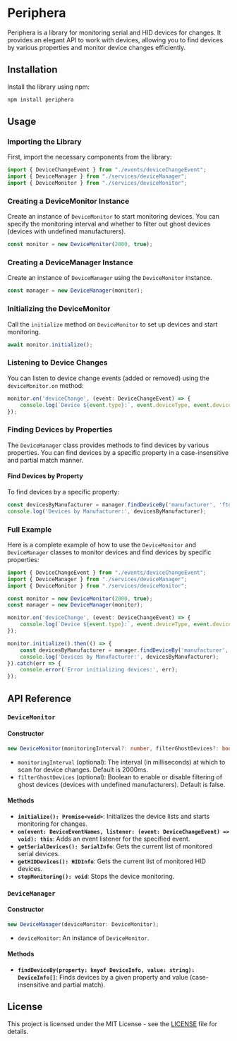 
# Periphera

Periphera is a library for monitoring serial and HID devices for changes. It provides an elegant API to work with devices, allowing you to find devices by various properties and monitor device changes efficiently.

## Installation

Install the library using npm:

```bash
npm install periphera
```

## Usage

### Importing the Library

First, import the necessary components from the library:

```typescript
import { DeviceChangeEvent } from "./events/deviceChangeEvent";
import { DeviceManager } from "./services/deviceManager";
import { DeviceMonitor } from "./services/deviceMonitor";
```

### Creating a DeviceMonitor Instance

Create an instance of `DeviceMonitor` to start monitoring devices. You can specify the monitoring interval and whether to filter out ghost devices (devices with undefined manufacturers).

```typescript
const monitor = new DeviceMonitor(2000, true);
```

### Creating a DeviceManager Instance

Create an instance of `DeviceManager` using the `DeviceMonitor` instance.

```typescript
const manager = new DeviceManager(monitor);
```

### Initializing the DeviceMonitor

Call the `initialize` method on `DeviceMonitor` to set up devices and start monitoring.

```typescript
await monitor.initialize();
```

### Listening to Device Changes

You can listen to device change events (added or removed) using the `deviceMonitor.on` method:

```typescript
monitor.on('deviceChange', (event: DeviceChangeEvent) => {
    console.log(`Device ${event.type}:`, event.deviceType, event.device);
});
```

### Finding Devices by Properties

The `DeviceManager` class provides methods to find devices by various properties. You can find devices by a specific property in a case-insensitive and partial match manner.

#### Find Devices by Property

To find devices by a specific property:

```typescript
const devicesByManufacturer = manager.findDeviceBy('manufacturer', 'ftdi');
console.log('Devices by Manufacturer:', devicesByManufacturer);
```

### Full Example

Here is a complete example of how to use the `DeviceMonitor` and `DeviceManager` classes to monitor devices and find devices by specific properties:

```typescript
import { DeviceChangeEvent } from "./events/deviceChangeEvent";
import { DeviceManager } from "./services/deviceManager";
import { DeviceMonitor } from "./services/deviceMonitor";

const monitor = new DeviceMonitor(2000, true);
const manager = new DeviceManager(monitor);

monitor.on('deviceChange', (event: DeviceChangeEvent) => {
    console.log(`Device ${event.type}:`, event.deviceType, event.device);
});

monitor.initialize().then(() => {
    const devicesByManufacturer = manager.findDeviceBy('manufacturer', 'ftdi');
    console.log('Devices by Manufacturer:', devicesByManufacturer);
}).catch(err => {
    console.error('Error initializing devices:', err);
});
```

## API Reference

### `DeviceMonitor`

#### Constructor

```typescript
new DeviceMonitor(monitoringInterval?: number, filterGhostDevices?: boolean);
```

- `monitoringInterval` (optional): The interval (in milliseconds) at which to scan for device changes. Default is 2000ms.
- `filterGhostDevices` (optional): Boolean to enable or disable filtering of ghost devices (devices with undefined manufacturers). Default is false.

#### Methods

- **`initialize(): Promise<void>`**: Initializes the device lists and starts monitoring for changes.
- **`on(event: DeviceEventNames, listener: (event: DeviceChangeEvent) => void): this`**: Adds an event listener for the specified event.
- **`getSerialDevices(): SerialInfo`**: Gets the current list of monitored serial devices.
- **`getHIDDevices(): HIDInfo`**: Gets the current list of monitored HID devices.
- **`stopMonitoring(): void`**: Stops the device monitoring.

### `DeviceManager`

#### Constructor

```typescript
new DeviceManager(deviceMonitor: DeviceMonitor);
```

- `deviceMonitor`: An instance of `DeviceMonitor`.

#### Methods

- **`findDeviceBy(property: keyof DeviceInfo, value: string): DeviceInfo[]`**: Finds devices by a given property and value (case-insensitive and partial match).

## License

This project is licensed under the MIT License - see the [LICENSE](LICENSE) file for details.